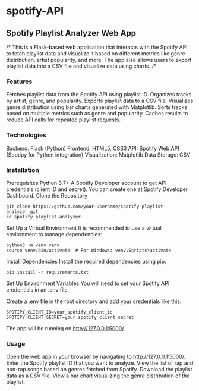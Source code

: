 # spotify-API
## Spotify Playlist Analyzer Web App

/* This is a Flask-based web application that interacts with the Spotify API to fetch playlist data and visualize it based on different metrics like genre distribution, artist popularity, and more. The app also allows users to export playlist data into a CSV file and visualize data using charts. /*

### Features
Fetches playlist data from the Spotify API using playlist ID.
Organizes tracks by artist, genre, and popularity.
Exports playlist data to a CSV file.
Visualizes genre distribution using bar charts generated with Matplotlib.
Sorts tracks based on multiple metrics such as genre and popularity.
Caches results to reduce API calls for repeated playlist requests.

### Technologies
Backend: Flask (Python)
Frontend: HTML5, CSS3
API: Spotify Web API (Spotipy for Python integration)
Visualization: Matplotlib
Data Storage: CSV

### Installation
Prerequisites
Python 3.7+
A Spotify Developer account to get API credentials (client ID and secret). You can create one at Spotify Developer Dashboard.
Clone the Repository
```
git clone https://github.com/your-username/spotify-playlist-analyzer.git
cd spotify-playlist-analyzer
```
Set Up a Virtual Environment
It is recommended to use a virtual environment to manage dependencies:
```
python3 -m venv venv
source venv/bin/activate  # For Windows: venv\Scripts\activate
```
Install Dependencies
Install the required dependencies using pip:
```
pip install -r requirements.txt
```

Set Up Environment Variables
You will need to set your Spotify API credentials in an .env file.

Create a .env file in the root directory and add your credentials like this:
```
SPOTIPY_CLIENT_ID=your_spotify_client_id
SPOTIPY_CLIENT_SECRET=your_spotify_client_secret
```
The app will be running on http://127.0.0.1:5000/.

### Usage
Open the web app in your browser by navigating to http://127.0.0.1:5000/.
Enter the Spotify playlist ID that you want to analyze.
View the list of rap and non-rap songs based on genres fetched from Spotify.
Download the playlist data as a CSV file.
View a bar chart visualizing the genre distribution of the playlist.
